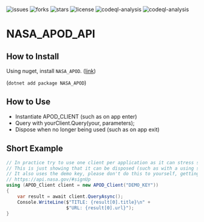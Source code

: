 ![issues](https://img.shields.io/github/issues/developerx-official/NASA_APOD_API) ![forks](https://img.shields.io/github/forks/developerx-official/NASA_APOD_API) ![stars](https://img.shields.io/github/stars/developerx-official/NASA_APOD_API) ![license](https://img.shields.io/github/license/developerx-official/NASA_APOD_API) ![codeql-analysis](https://github.com/developerx-official/NASA_APOD_API/actions/workflows/codeql-analysis.yml/badge.svg) ![codeql-analysis](https://img.shields.io/badge/dependabot-enabled-blue)

# NASA_APOD_API

## How to Install

Using nuget, install `NASA_APOD`. ([link](https://www.nuget.org/packages/NASA_APOD/))

(`dotnet add package NASA_APOD`)

## How to Use

* Instantiate APOD_CLIENT (such as on app enter)
* Query with yourClient.Query(your, parameters);
* Dispose when no longer being used (such as on app exit)

## Short Example

```csharp
// In practice try to use one client per application as it can stress socket connections
// This is just showing that it can be disposed (such as with a using statement)
// It also uses the demo key, please don't do this to yourself, getting an actual api key is painless on their website
// https://api.nasa.gov/#signUp
using (APOD_Client client = new APOD_Client("DEMO_KEY"))
{
    var result = await client.QueryAsync();
    Console.WriteLine($"TITLE: {result[0].title}\n" +
                      $"URL: {result[0].url}");
}
```

